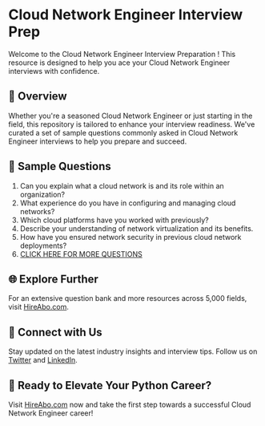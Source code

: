# Cloud Network Engineer Interview Prep

Welcome to the Cloud Network Engineer Interview Preparation ! This resource is designed to help you ace your Cloud Network Engineer interviews with confidence.

## 🚀 Overview

Whether you're a seasoned Cloud Network Engineer or just starting in the field, this repository is tailored to enhance your interview readiness. We've curated a set of sample questions commonly asked in Cloud Network Engineer interviews to help you prepare and succeed.

## 📝 Sample Questions

1. Can you explain what a cloud network is and its role within an organization?
2. What experience do you have in configuring and managing cloud networks?
3. Which cloud platforms have you worked with previously?
4. Describe your understanding of network virtualization and its benefits.
5. How have you ensured network security in previous cloud network deployments?
6. [CLICK HERE FOR MORE QUESTIONS](https://hireabo.com/job/0_1_8/Cloud%20Network%20Engineer)

## 🌐 Explore Further

For an extensive question bank and more resources across 5,000 fields, visit [HireAbo.com](https://www.hireabo.com).

## 📱 Connect with Us

Stay updated on the latest industry insights and interview tips. Follow us on [Twitter](https://twitter.com/hireabo) and [LinkedIn](https://www.linkedin.com/in/hire-abo-3609972a8/).

## 🚀 Ready to Elevate Your Python Career?

Visit [HireAbo.com](https://www.hireabo.com) now and take the first step towards a successful Cloud Network Engineer career!